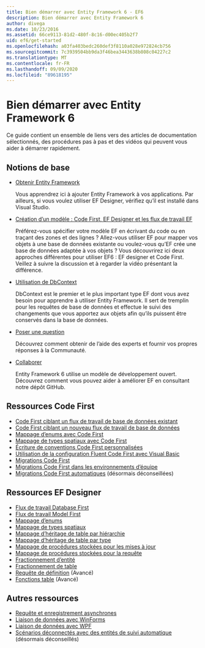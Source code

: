 ```yaml
---
title: Bien démarrer avec Entity Framework 6 - EF6
description: Bien démarrer avec Entity Framework 6
author: divega
ms.date: 10/23/2016
ms.assetid: 66ce9113-81d2-480f-8c16-d00ec405b2f7
uid: ef6/get-started
ms.openlocfilehash: a03fa403bedc260def3f8110a028e972824cb756
ms.sourcegitcommit: 7c3939504bb9da3f46bea3443638b808c04227c2
ms.translationtype: MT
ms.contentlocale: fr-FR
ms.lasthandoff: 09/09/2020
ms.locfileid: "89618195"
---
```

# <a name="get-started-with-entity-framework-6"></a>Bien démarrer avec Entity Framework 6

Ce guide contient un ensemble de liens vers des articles de documentation sélectionnés, des procédures pas à pas et des vidéos qui peuvent vous aider à démarrer rapidement.

## <a name="fundamentals"></a>Notions de base

* [Obtenir Entity Framework](xref:ef6/fundamentals/install)

  Vous apprendrez ici à ajouter Entity Framework à vos applications. Par ailleurs, si vous voulez utiliser EF Designer, vérifiez qu’il est installé dans Visual Studio.

* [Création d’un modèle : Code First, EF Designer et les flux de travail EF](xref:ef6/modeling/index)

  Préférez-vous spécifier votre modèle EF en écrivant du code ou en traçant des zones et des lignes ?
Allez-vous utiliser EF pour mapper vos objets à une base de données existante ou voulez-vous qu’EF crée une base de données adaptée à vos objets ?
Vous découvrirez ici deux approches différentes pour utiliser EF6 : EF designer et Code First.
Veillez à suivre la discussion et à regarder la vidéo présentant la différence.

* [Utilisation de DbContext](xref:ef6/fundamentals/working-with-dbcontext)

  DbContext est le premier et le plus important type EF dont vous avez besoin pour apprendre à utiliser Entity Framework. Il sert de tremplin pour les requêtes de base de données et effectue le suivi des changements que vous apportez aux objets afin qu’ils puissent être conservés dans la base de données.

* [Poser une question](xref:ef6/resources/get-help)

  Découvrez comment obtenir de l’aide des experts et fournir vos propres réponses à la Communauté.

* [Collaborer](https://github.com/aspnet/EntityFramework6/)

  Entity Framework 6 utilise un modèle de développement ouvert. Découvrez comment vous pouvez aider à améliorer EF en consultant notre dépôt GitHub.

## <a name="code-first-resources"></a>Ressources Code First

  - [Code First ciblant un flux de travail de base de données existant](xref:ef6/modeling/code-first/workflows/existing-database)
  - [Code First ciblant un nouveau flux de travail de base de données](xref:ef6/modeling/code-first/workflows/new-database)
  - [Mappage d’enums avec Code First](xref:ef6/modeling/code-first/data-types/enums)
  - [Mappage de types spatiaux avec Code First](xref:ef6/modeling/code-first/data-types/spatial)
  - [Écriture de conventions Code First personnalisées](xref:ef6/modeling/code-first/conventions/custom)
  - [Utilisation de la configuration Fluent Code First avec Visual Basic](xref:ef6/modeling/code-first/fluent/vb)
  - [Migrations Code First](xref:ef6/modeling/code-first/migrations/index)
  - [Migrations Code First dans les environnements d’équipe](xref:ef6/modeling/code-first/migrations/teams)
  - [Migrations Code First automatiques](xref:ef6/modeling/code-first/migrations/automatic) (désormais déconseillées)

## <a name="ef-designer-resources"></a>Ressources EF Designer
  - [Flux de travail Database First](xref:ef6/modeling/designer/workflows/database-first)
  - [Flux de travail Model First](xref:ef6/modeling/designer/workflows/model-first)
  - [Mappage d’enums](xref:ef6/modeling/designer/data-types/enums)
  - [Mappage de types spatiaux](xref:ef6/modeling/designer/data-types/spatial)
  - [Mappage d’héritage de table par hiérarchie](xref:ef6/modeling/designer/inheritance/tph)
  - [Mappage d’héritage de table par type](xref:ef6/modeling/designer/inheritance/tpt)
  - [Mappage de procédures stockées pour les mises à jour](xref:ef6/modeling/designer/stored-procedures/cud)
  - [Mappage de procédures stockées pour la requête](xref:ef6/modeling/designer/stored-procedures/query)
  - [Fractionnement d’entité](xref:ef6/modeling/designer/entity-splitting)
  - [Fractionnement de table](xref:ef6/modeling/designer/table-splitting)
  - [Requête de définition](xref:ef6/modeling/designer/advanced/defining-query) (Avancé)
  - [Fonctions table](xref:ef6/modeling/designer/advanced/tvfs) (Avancé)

## <a name="other-resources"></a>Autres ressources
  - [Requête et enregistrement asynchrones](xref:ef6/fundamentals/async)
  - [Liaison de données avec WinForms](xref:ef6/fundamentals/databinding/winforms)
  - [Liaison de données avec WPF](xref:ef6/fundamentals/databinding/wpf)
  - [Scénarios déconnectés avec des entités de suivi automatique](xref:ef6/fundamentals/disconnected-entities/self-tracking-entities/walkthrough) (désormais déconseillés)
